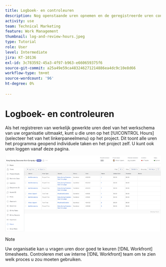 ```yaml
---
title: Logboek- en controleuren
description: Nog openstaande uren opnemen en de geregistreerde uren controleren voordat een project wordt afgesloten [!DNL  Workfront].
activity: use
team: Technical Marketing
feature: Work Management
thumbnail: log-and-review-hours.jpeg
type: Tutorial
role: User
level: Intermediate
jira: KT-10136
exl-id: 3c783592-45a3-4f97-b963-e660659375f6
source-git-commit: a25a49e59ca483246271214886ea4dc9c10e8d66
workflow-type: tm+mt
source-wordcount: '96'
ht-degree: 0%

---
```


# Logboek- en controleuren

Als het registreren van werkelijk gewerkte uren deel van het werkschema van uw organisatie uitmaakt, kunt u die uren op het [!UICONTROL Hours] (selecteer het van het linkerpaneelmenu) op het project. Dit toont alle uren het programma geopend individuele taken en het project zelf. U kunt ook uren loggen vanaf deze pagina.

![Urenpagina met aanduiding van uren](assets/planner-fund-log-and-review-hours.png)

>[!NOTE]
>
>Uw organisatie kan u vragen uren door goed te keuren [!DNL Workfront] timesheets. Controleren met uw interne [!DNL Workfront] team om te zien welk proces u zou moeten gebruiken.

<!---
learn more url
Log time
--->
